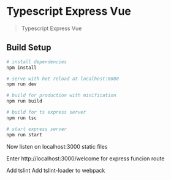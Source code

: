 # Typescript Express Vue 

> Typescript Express Vue 

## Build Setup

``` bash
# install dependencies
npm install

# serve with hot reload at localhost:8080
npm run dev

# build for production with minification
npm run build

# build for ts express server
npm run tsc

# start express server
npm run start
```

Now listen on localhost:3000 static files

Enter http://localhost:3000/welcome for express funcion route

Add tslint
Add tslint-loader to webpack

